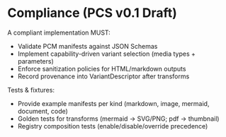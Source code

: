 # Compliance (PCS v0.1 Draft)

A compliant implementation MUST:
- Validate PCM manifests against JSON Schemas
- Implement capability-driven variant selection (media types + parameters)
- Enforce sanitization policies for HTML/markdown outputs
- Record provenance into VariantDescriptor after transforms

Tests & fixtures:
- Provide example manifests per kind (markdown, image, mermaid, document, code)
- Golden tests for transforms (mermaid → SVG/PNG; pdf → thumbnail)
- Registry composition tests (enable/disable/override precedence)


